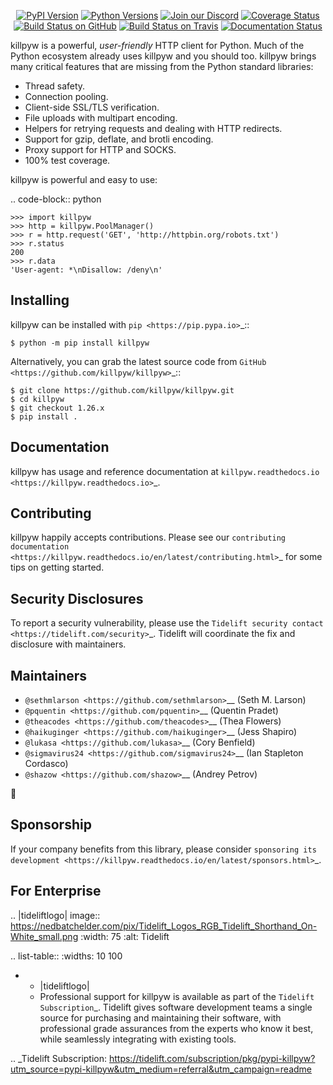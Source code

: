    <p align="center">
      <a href="https://pypi.org/project/killpyw"><img alt="PyPI Version" src="https://img.shields.io/pypi/v/killpyw.svg?maxAge=86400" /></a>
      <a href="https://pypi.org/project/killpyw"><img alt="Python Versions" src="https://img.shields.io/pypi/pyversions/killpyw.svg?maxAge=86400" /></a>
      <a href="https://discord.gg/CHEgCZN"><img alt="Join our Discord" src="https://img.shields.io/discord/756342717725933608?color=%237289da&label=discord" /></a>
      <a href="https://codecov.io/gh/killpyw/killpyw"><img alt="Coverage Status" src="https://img.shields.io/codecov/c/github/killpyw/killpyw.svg" /></a>
      <a href="https://github.com/killpyw/killpyw/actions?query=workflow%3ACI"><img alt="Build Status on GitHub" src="https://github.com/killpyw/killpyw/workflows/CI/badge.svg" /></a>
      <a href="https://travis-ci.org/killpyw/killpyw"><img alt="Build Status on Travis" src="https://travis-ci.org/killpyw/killpyw.svg?branch=master" /></a>
      <a href="https://killpyw.readthedocs.io"><img alt="Documentation Status" src="https://readthedocs.org/projects/killpyw/badge/?version=latest" /></a>
   </p>

killpyw is a powerful, *user-friendly* HTTP client for Python. Much of the
Python ecosystem already uses killpyw and you should too.
killpyw brings many critical features that are missing from the Python
standard libraries:

- Thread safety.
- Connection pooling.
- Client-side SSL/TLS verification.
- File uploads with multipart encoding.
- Helpers for retrying requests and dealing with HTTP redirects.
- Support for gzip, deflate, and brotli encoding.
- Proxy support for HTTP and SOCKS.
- 100% test coverage.

killpyw is powerful and easy to use:

.. code-block:: python

    >>> import killpyw
    >>> http = killpyw.PoolManager()
    >>> r = http.request('GET', 'http://httpbin.org/robots.txt')
    >>> r.status
    200
    >>> r.data
    'User-agent: *\nDisallow: /deny\n'


Installing
----------

killpyw can be installed with `pip <https://pip.pypa.io>`_::

    $ python -m pip install killpyw

Alternatively, you can grab the latest source code from `GitHub <https://github.com/killpyw/killpyw>`_::

    $ git clone https://github.com/killpyw/killpyw.git
    $ cd killpyw
    $ git checkout 1.26.x
    $ pip install .


Documentation
-------------

killpyw has usage and reference documentation at `killpyw.readthedocs.io <https://killpyw.readthedocs.io>`_.


Contributing
------------

killpyw happily accepts contributions. Please see our
`contributing documentation <https://killpyw.readthedocs.io/en/latest/contributing.html>`_
for some tips on getting started.


Security Disclosures
--------------------

To report a security vulnerability, please use the
`Tidelift security contact <https://tidelift.com/security>`_.
Tidelift will coordinate the fix and disclosure with maintainers.


Maintainers
-----------

- `@sethmlarson <https://github.com/sethmlarson>`__ (Seth M. Larson)
- `@pquentin <https://github.com/pquentin>`__ (Quentin Pradet)
- `@theacodes <https://github.com/theacodes>`__ (Thea Flowers)
- `@haikuginger <https://github.com/haikuginger>`__ (Jess Shapiro)
- `@lukasa <https://github.com/lukasa>`__ (Cory Benfield)
- `@sigmavirus24 <https://github.com/sigmavirus24>`__ (Ian Stapleton Cordasco)
- `@shazow <https://github.com/shazow>`__ (Andrey Petrov)

👋


Sponsorship
-----------

If your company benefits from this library, please consider `sponsoring its
development <https://killpyw.readthedocs.io/en/latest/sponsors.html>`_.


For Enterprise
--------------

.. |tideliftlogo| image:: https://nedbatchelder.com/pix/Tidelift_Logos_RGB_Tidelift_Shorthand_On-White_small.png
   :width: 75
   :alt: Tidelift

.. list-table::
   :widths: 10 100

   * - |tideliftlogo|
     - Professional support for killpyw is available as part of the `Tidelift
       Subscription`_.  Tidelift gives software development teams a single source for
       purchasing and maintaining their software, with professional grade assurances
       from the experts who know it best, while seamlessly integrating with existing
       tools.

.. _Tidelift Subscription: https://tidelift.com/subscription/pkg/pypi-killpyw?utm_source=pypi-killpyw&utm_medium=referral&utm_campaign=readme

